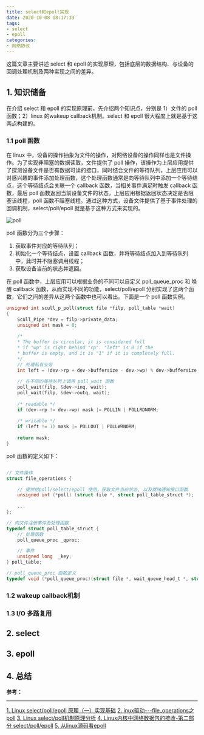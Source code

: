 ```yaml
---
title: select和epoll实现
date: 2020-10-08 18:17:33
tags:
- select
- epoll
categories: 
- 网络协议
---
```


这篇文章主要讲述 select 和 epoll 的实现原理，包括底层的数据结构、与设备的回调处理机制及两种实现之间的差异。

## 1. 知识储备
在介绍 select 和 epoll 的实现原理前，先介绍两个知识点，分别是 1）文件的 poll 函数；2）linux 的wakeup callback机制。select 和 epoll 很大程度上就是基于这两点构建的。

### 1.1 poll 函数
在 linux 中，设备的操作抽象为文件的操作，对网络设备的操作同样也是文件操作。为了实现非阻塞的数据读取，文件提供了 poll 操作，该操作为上层应用提供了探测设备文件是否有数据可读的接口，同时结合文件的等待队列，上层应用可以对感兴趣的事件添加处理函数，这个处理函数通常是向等待队列中添加一个等待结点，这个等待结点会关联一个 callback 函数，当相关事件满足时触发 callback 函数，最后 poll 函数返回当前设备文件的状态，上层应用根据返回状态决定是否阻塞该线程，poll 函数不阻塞线程。通过这种方式，设备文件提供了基于事件处理的回调机制，select/poll/epoll 就是基于这种方式来实现的。 

![poll](/images/tcp/poll.jpg "poll")

poll 函数分为三个步骤：
1. 获取事件对应的等待队列；
2. 初始化一个等待结点，设置 callback 函数，并将等待结点加入到等待队列中，此时并不阻塞调用线程；
3. 获取设备当前的状态并返回。

在 poll 函数中，上层应用可以根据业务的不同可以自定义 poll_queue_proc 和 唤醒 callback 函数，从而实现不同的功能，select/poll/epoll 分别实现了这两个函数，它们之间的差异从这两个函数中也可以看出。下面是一个 poll 函数实例。

```c
unsigned int scull_p_poll(struct file *filp, poll_table *wait)
{
	Scull_Pipe *dev = filp->private_data;
	unsigned int mask = 0;
	
	/*
	* The buffer is circular; it is considered full
	* if "wp" is right behind "rp". "left" is 0 if the
	* buffer is empty, and it is "1" if it is completely full.
	*/
	// 处理私有业务
	int left = (dev->rp + dev->buffersize - dev->wp) % dev->buffersize;
	
	// 在不同的等待队列上调用 poll_wait 函数
	poll_wait(filp, &dev->inq, wait);
	poll_wait(filp, &dev->outq, wait);
	
	/* readable */
	if (dev->rp != dev->wp) mask |= POLLIN | POLLRDNORM;
	
	/* writable */
	if (left != 1) mask |= POLLOUT | POLLWRNORM;
	
	return mask;
}
```

poll 函数的定义如下：
```c

// 文件操作  
struct file_operations {

    // 提供给poll/select/epoll 使用，获取文件当前状态, 以及就绪通知接口函数
    unsigned int (*poll) (struct file *, struct poll_table_struct *); 
    
    ...
};

// 向文件注册事件及处理函数  
typedef struct poll_table_struct {
    // 处理函数
    poll_queue_proc _qproc;

    // 事件
    unsigned long  _key;  
} poll_table;

// poll_queue_proc 函数定义
typedef void (*poll_queue_proc)(struct file *, wait_queue_head_t *, struct poll_table_struct *);  

```


### 1.2 wakeup callback机制


### 1.3 I/O 多路复用

## 2. select

## 3. epoll

## 4. 总结


**参考：**

----
[1]:https://coderbee.net/index.php/linux/20190919/1942
[2]:https://blog.csdn.net/eZiMu/article/details/54896708
[3]:https://mp.weixin.qq.com/s/bjM3uEDg61vhNN8Y661L7w
[4]:https://blog.csdn.net/dog250/article/details/50528373
[5]:https://my.oschina.net/alchemystar/blog/3008840

[1. Linux select/poll/epoll 原理（一）实现基础][1]
[2. inux驱动---file_operations之poll][2]
[3. Linux select/poll机制原理分析][3]
[4. Linux内核中网络数据包的接收-第二部分 select/poll/epoll][4]
[5. 从linux源码看epoll][5]

